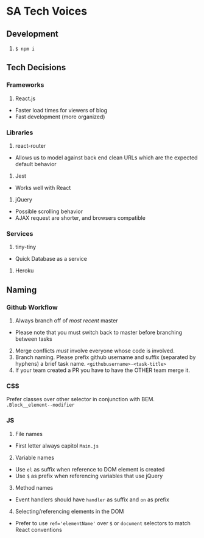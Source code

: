 # SA Tech Voices

## Development
1. `$ npm i`

## Tech Decisions
### Frameworks
1. React.js
  - Faster load times for viewers of blog
  - Fast development (more organized)

### Libraries
1. react-router
  - Allows us to model against back end clean URLs which are the expected default behavior

1. Jest
  - Works well with React

1. jQuery
  - Possible scrolling behavior
  - AJAX request are shorter, and browsers compatible

### Services
1. tiny-tiny
  - Quick Database as a service

1. Heroku

## Naming

### Github Workflow
1. Always branch off of *most recent* master
  - Please note that you must switch back to master before branching between tasks
2. Merge conflicts *must* involve everyone whose code is involved.
3. Branch naming. Please prefix github username and suffix (separated by hyphens) a brief task name.
  `<githubusername>-<task-title>`
4. If your team created a PR you have to have the OTHER team merge it.

### CSS
Prefer classes over other selector in conjunction with BEM.
`.Block__element--modifier`

### JS
1. File names
  - First letter always capitol
  `Main.js`
2. Variable names
  - Use `el` as suffix when reference to DOM element is created
  - Use `$` as prefix when referencing variables that use jQuery
3. Method names
  - Event handlers should have `handler` as suffix and `on` as prefix
4. Selecting/referencing elements in the DOM
  - Prefer to use `ref='elementName'` over `$` or `document` selectors to match React conventions
